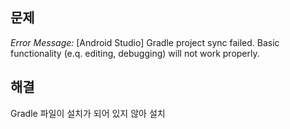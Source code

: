 ## 문제
*Error Message:* [Android Studio] Gradle project sync failed. Basic functionality (e.q. editing, debugging) will not work properly.

## 해결
Gradle 파일이 설치가 되어 있지 않아 설치

